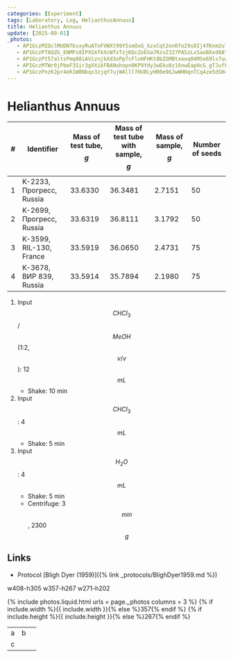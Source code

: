 ```yaml
---
categories: [Experiment]
tags: [Laboratory, Log, HelianthusAnnuus]
title: Helianthus Annuus
update: [2025-09-01]
_photos:
   - AP1GczMIQclMUDN7bsxyRuATnFVWXt99Y5smOxG_kzxCqt2on0fo29s8Ij4fKnm2uTr_mieQSOgbVkTFthLzhwqA4xqEzyvgPH_1L1Zv78sfO_Zn11FOpN-vxluGtRDBU8CPxTb3hC90SLiNEps0mB3wMYwWoQ
   - AP1GczPT8QZG_ENMPs8IPXSXfkXcWfxTzjKQcZoEGa7RzsZ327PA5zLxSaoBXxd8AYxa3Yre5Wn2WMAHo_OdDzReMZMy0M1zUgmLJPWLfznmr88atW7ZCbWgbsY-fo0YKQ23bc28CKH7EywIHdTC3Q8lsFu0FA
   - AP1GczPt57altsPmq88iAViznjkXd3oPp7cFlnHFHKt8bZGMBtxeoq04MSe69ls7uwJqE_k3L4crGNVwUz8AnxKaQ5O4DK_2I3PV77y-Y2zXotMxMbfo-N6hDVd8OQUJQxEWGE40AHi1pSLHXMxoUbjRZFrILg
   - AP1GczMTWr0jPbeF3Sir3gXXikFBANohopn0KP9Ydy3wEku8z16nwEapHcG_gTJufFp6mxxGonnFfp2h93Y4A8UazrzAYPkArYyMBfH__Spc9KDAHtsX49ipApG7ldMnLH4bf94ThPRTMpA4eOBVXTd-I-Ms2w
   - AP1GczPnzKJpr4eK1W8Nbqx3zjqY7ujWAlll7HU8LyHR0e9GJwWHHqnTCq4ze5dSH45dlb9Yl2j8Go6bmuEGHnyB4ZKyhlbRDHWOVg31WH7vt5z8J-qhT-Ewyx51mKm-fiAuiA2tfB3h6lvtL97M15bOncRHTg
---
```


# Helianthus Annuus

| #   | Identifier               | Mass of test tube, $$g$$ | Mass of test tube with sample, $$g$$ | Mass of sample, $$g$$ | Number of seeds |
| --- | ------------------------ | ------------------------ | ------------------------------------ | --------------------- | --------------- |
| 1   | K-2233, Прогресс, Russia | 33.6330                  | 36.3481                              | 2.7151                | 50              |
| 2   | K-2699, Прогресс, Russia | 33.6319                  | 36.8111                              | 3.1792                | 50              |
| 3   | K-3599, RIL-130, France  | 33.5919                  | 36.0650                              | 2.4731                | 75              |
| 4   | K-3678, ВИР 839, Russia  | 33.5914                  | 35.7894                              | 2.1980                | 75              |

1. Input $$CHCl_3$$/$$MeOH$$ (1:2, $$v/v$$): 12 $$mL$$
   * Shake: 10 min
2. Input $$CHCl_3$$: 4 $$mL$$
   * Shake: 5 min
3. Input $$H_2O$$: 4 $$mL$$
   * Shake: 5 min
   * Centrifuge: 3 $$min$$, 2300 $$g$$

## Links

* Protocol [Bligh Dyer (1959)]({% link _protocols/BlighDyer1959.md %})

w408-h305
w357-h267
w271-h202

{% include photos.liquid.html urls = page._photos columns = 3 %}
{% if include.width %}{{ include.width }}{% else %}357{% endif %}
{% if include.height %}{{ include.height }}{% else %}267{% endif %}

| | | |
| --- | --- | --- |
| a | b |
| c |